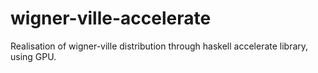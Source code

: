 # wigner-ville-accelerate
Realisation of wigner-ville distribution through haskell accelerate library, using GPU. 
